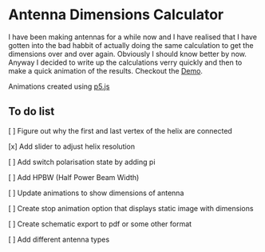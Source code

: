 # Antenna Dimensions Calculator

I have been making antennas for a while now and I have realised that I have gotten into the bad habbit of actually doing the same calculation to get the dimensions over and over again.  Obviously I should know better by now.  Anyway I decided to write up the calculations verry quickly and then to make a quick animation of the results. Checkout the [Demo](https://omareq.github.io/antenna-calculator/).

Animations created using [p5.js](https://p5js.org/)

## To do list

[ ] Figure out why the first and last vertex of the helix are connected

[x]	Add slider to adjust helix resolution

[ ]	Add switch polarisation state by adding pi

[ ]	Add HPBW (Half Power Beam Width)

[ ]	Update animations to show dimensions of antenna

[ ]	Create stop animation option that displays static image with dimensions

[ ]	Create schematic export to pdf or some other format

[ ]	Add different antenna types
